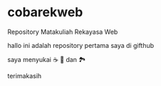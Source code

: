 # cobarekweb
Repository Matakuliah Rekayasa Web

hallo ini adalah repository pertama saya di gifthub

saya menyukai :coffee: :pizza: dan :national_park:

terimakasih
